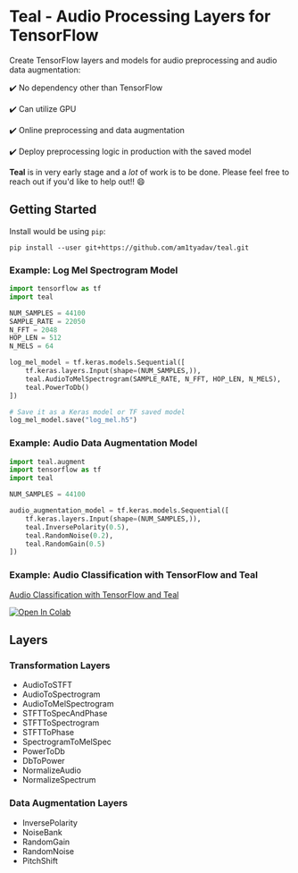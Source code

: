 # Teal - Audio Processing Layers for TensorFlow

Create TensorFlow layers and models for audio preprocessing and audio data augmentation:

:heavy_check_mark: No dependency other than TensorFlow

:heavy_check_mark: Can utilize GPU

:heavy_check_mark: Online preprocessing and data augmentation

:heavy_check_mark: Deploy preprocessing logic in production with the saved model

__Teal__ is in very early stage and a _lot_ of work is to be done. Please feel free to reach out if you'd like to help out!! :smile:

## Getting Started

Install would be using `pip`:

`pip install --user git+https://github.com/am1tyadav/teal.git`

### Example: Log Mel Spectrogram Model

```python
import tensorflow as tf
import teal

NUM_SAMPLES = 44100
SAMPLE_RATE = 22050
N_FFT = 2048
HOP_LEN = 512
N_MELS = 64

log_mel_model = tf.keras.models.Sequential([
    tf.keras.layers.Input(shape=(NUM_SAMPLES,)),
    teal.AudioToMelSpectrogram(SAMPLE_RATE, N_FFT, HOP_LEN, N_MELS),
    teal.PowerToDb()
])

# Save it as a Keras model or TF saved model
log_mel_model.save("log_mel.h5")
```

### Example: Audio Data Augmentation Model

```python
import teal.augment
import tensorflow as tf
import teal

NUM_SAMPLES = 44100

audio_augmentation_model = tf.keras.models.Sequential([
    tf.keras.layers.Input(shape=(NUM_SAMPLES,)),
    teal.InversePolarity(0.5),
    teal.RandomNoise(0.2),
    teal.RandomGain(0.5)
])
```

### Example: Audio Classification with TensorFlow and Teal

[Audio Classification with TensorFlow and Teal](examples/Audio%20Classifier.ipynb)

[![Open In Colab](https://colab.research.google.com/assets/colab-badge.svg)](https://colab.research.google.com/github.com/am1tyadav/teal/blob/main/examples/Audio%20Classifier.ipynb)

## Layers

### Transformation Layers

* AudioToSTFT
* AudioToSpectrogram
* AudioToMelSpectrogram
* STFTToSpecAndPhase
* STFTToSpectrogram
* STFTToPhase
* SpectrogramToMelSpec
* PowerToDb
* DbToPower
* NormalizeAudio
* NormalizeSpectrum

### Data Augmentation Layers

* InversePolarity
* NoiseBank
* RandomGain
* RandomNoise
* PitchShift
